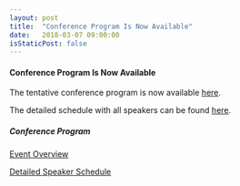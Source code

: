 ```yaml
---
layout: post
title:  "Conference Program Is Now Available"
date:   2018-03-07 09:00:00
isStaticPost: false
---
```

#### Conference Program Is Now Available

The tentative conference program is now available <a href="/assets/program.pdf" target="_blank">here</a>.

The detailed schedule with all speakers can be found <a href="/assets/schedule.pdf" target="_blank">here</a>.

##### Conference Program

<p><a href="/assets/program.pdf" target="_blank">Event Overview</a></p>

<p><a href="/assets/schedule.pdf" target="_blank">Detailed Speaker Schedule</a></p>



